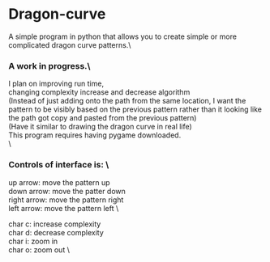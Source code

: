 # Dragon-curve
A simple program in python that allows you to create simple or more complicated dragon curve patterns.\
### A work in progress.\
I plan on improving run time,\
changing complexity increase and decrease algorithm \
              (Instead of just adding onto the path from the same location, I want the pattern to be visibly based on the previous pattern rather than it looking like the path got copy and pasted from the previous pattern)  \
              (Have it similar to drawing the dragon curve in real life)
\
This program requires having pygame downloaded. \
\
### Controls of interface is: \
up arrow: move the pattern up \
down arrow: move the patter down \
right arrow: move the pattern right \
left arrow: move the pattern left \ 

char c: increase complexity \
char d: decrease complexity \
char i: zoom in \
char o: zoom out \

